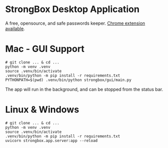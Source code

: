 # StrongBox Desktop Application

A free, opensource, and safe passwords keeper. [Chrome extension available](https://github.com/OmarAflak/StrongBox-Extension).

# Mac - GUI Support

```shell
# git clone ... & cd ...
python -m venv .venv
source .venv/bin/activate
.venv/bin/python -m pip install -r requirements.txt
PYTHONPATH=$(pwd) .venv/bin/python strongbox/gui/main.py 
```

The app will run in the background, and can be stopped from the status bar.

# Linux & Windows

```shell
# git clone ... & cd ...
python -m venv .venv
source .venv/bin/activate
.venv/bin/python -m pip install -r requirements.txt
uvicorn strongbox.app.server:app --reload
```